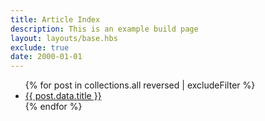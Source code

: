 ```yaml
---
title: Article Index
description: This is an example build page
layout: layouts/base.hbs
exclude: true
date: 2000-01-01
---
```


<ul class="mainmenu">
{% for post in collections.all reversed | excludeFilter  %}
<li class="title"><a href="{{post.url}}">{{ post.data.title }}</a></li>
{% endfor %}
</ul>

